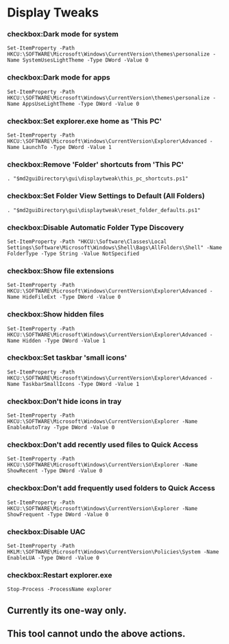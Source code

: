 # Display Tweaks

### checkbox:Dark mode for system
`Set-ItemProperty -Path HKCU:\SOFTWARE\Microsoft\Windows\CurrentVersion\themes\personalize -Name SystemUsesLightTheme -Type DWord -Value 0`

### checkbox:Dark mode for apps
`Set-ItemProperty -Path HKCU:\SOFTWARE\Microsoft\Windows\CurrentVersion\themes\personalize -Name AppsUseLightTheme -Type DWord -Value 0`

### checkbox:Set explorer.exe home as 'This PC'
`Set-ItemProperty -Path HKCU:\SOFTWARE\Microsoft\Windows\CurrentVersion\Explorer\Advanced -Name LaunchTo -Type DWord -Value 1`

### checkbox:Remove 'Folder' shortcuts from 'This PC'
`. "$md2guiDirectory\gui\displaytweak\this_pc_shortcuts.ps1"`

### checkbox:Set Folder View Settings to Default (All Folders)
`. "$md2guiDirectory\gui\displaytweak\reset_folder_defaults.ps1"`

### checkbox:Disable Automatic Folder Type Discovery
`Set-ItemProperty -Path "HKCU:\Software\Classes\Local Settings\Software\Microsoft\Windows\Shell\Bags\AllFolders\Shell" -Name FolderType -Type String -Value NotSpecified`

### checkbox:Show file extensions
`Set-ItemProperty -Path HKCU:\SOFTWARE\Microsoft\Windows\CurrentVersion\Explorer\Advanced -Name HideFileExt -Type DWord -Value 0`

### checkbox:Show hidden files
`Set-ItemProperty -Path HKCU:\SOFTWARE\Microsoft\Windows\CurrentVersion\Explorer\Advanced -Name Hidden -Type DWord -Value 1`

### checkbox:Set taskbar 'small icons'
`Set-ItemProperty -Path HKCU:\SOFTWARE\Microsoft\Windows\CurrentVersion\Explorer\Advanced -Name TaskbarSmallIcons -Type DWord -Value 1`

### checkbox:Don't hide icons in tray
`Set-ItemProperty -Path HKCU:\SOFTWARE\Microsoft\Windows\CurrentVersion\Explorer -Name EnableAutoTray -Type DWord -Value 0`

### checkbox:Don't add recently used files to Quick Access
`Set-ItemProperty -Path HKCU:\SOFTWARE\Microsoft\Windows\CurrentVersion\Explorer -Name ShowRecent -Type DWord -Value 0`

### checkbox:Don't add frequently used folders to Quick Access
`Set-ItemProperty -Path HKCU:\SOFTWARE\Microsoft\Windows\CurrentVersion\Explorer -Name ShowFrequent -Type DWord -Value 0`

### checkbox:Disable UAC
`Set-ItemProperty -Path HKLM:\SOFTWARE\Microsoft\Windows\CurrentVersion\Policies\System -Name EnableLUA -Type DWord -Value 0`

### checkbox:Restart explorer.exe
`Stop-Process -ProcessName explorer`

## Currently its one-way only.
## This tool cannot undo the above actions.
